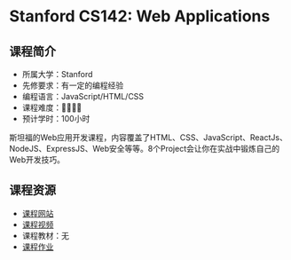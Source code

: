 # Stanford CS142: Web Applications 
## 课程简介
- 所属大学：Stanford
- 先修要求：有一定的编程经验
- 编程语言：JavaScript/HTML/CSS
- 课程难度：🌟🌟🌟🌟
- 预计学时：100小时

斯坦福的Web应用开发课程，内容覆盖了HTML、CSS、JavaScript、ReactJs、NodeJS、ExpressJS、Web安全等等。8个Project会让你在实战中锻炼自己的Web开发技巧。

## 课程资源
- [课程网站](https://web.stanford.edu/class/cs142/index.html)
- [课程视频](https://web.stanford.edu/class/cs142/lectures.html)
- 课程教材：无
- [课程作业](https://web.stanford.edu/class/cs142/projects.html)